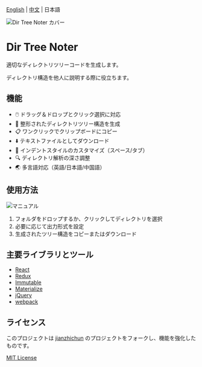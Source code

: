 [English](https://github.com/aoguai/dir-tree-noter/tree/master/docs/README.md) | [中文](https://github.com/aoguai/dir-tree-noter/tree/master/docs/README_zh.md) | 日本語

![Dir Tree Noter カバー](https://raw.githubusercontent.com/aoguai/dir-tree-noter/master/intro/dir_tree_noter_cover.png)

# Dir Tree Noter
適切なディレクトリツリーコードを生成します。

ディレクトリ構造を他人に説明する際に役立ちます。

## 機能

- 🖱️ ドラッグ＆ドロップとクリック選択に対応
- 🌳 整形されたディレクトリツリー構造を生成
- 📋 ワンクリックでクリップボードにコピー
- ⬇️ テキストファイルとしてダウンロード
- 🔧 インデントスタイルのカスタマイズ（スペース/タブ）
- 🔍 ディレクトリ解析の深さ調整
- 🌏 多言語対応（英語/日本語/中国語）

## 使用方法

![マニュアル](https://raw.githubusercontent.com/aoguai/dir-tree-noter/master/intro/manual.png)

1. フォルダをドロップするか、クリックしてディレクトリを選択
2. 必要に応じて出力形式を設定
3. 生成されたツリー構造をコピーまたはダウンロード

## 主要ライブラリとツール

* [React](https://facebook.github.io/react/)
* [Redux](http://redux.js.org/)
* [Immutable](http://facebook.github.io/immutable-js/)
* [Materialize](http://materializecss.com/)
* [jQuery](https://jquery.com/)
* [webpack](http://webpack.github.io/)

## ライセンス

このプロジェクトは [jianzhichun](https://github.com/jianzhichun/dir-tree-noter) のプロジェクトをフォークし、機能を強化したものです。

[MIT License](https://github.com/aoguai/dir-tree-noter/blob/master/LICENSE)
